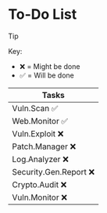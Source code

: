 # To-Do List

> [!TIP]
> Key:
> - ❌ = Might be done
> - ✅ = Will be done

| Tasks                  |
|------------------------|
| Vuln.Scan  ✅           |
| Web.Monitor ✅          |
| Vuln.Exploit  ❌        |
| Patch.Manager  ❌       |
| Log.Analyzer  ❌        |
| Security.Gen.Report  ❌ |
| Crypto.Audit  ❌        |
| Vuln.Monitor  ❌        |